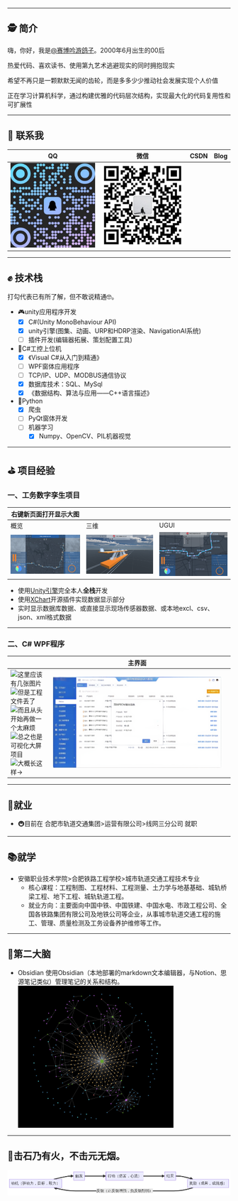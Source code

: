 <!--
### Hi there 👋

**NewZTX/NewZTX** is a ✨ _special_ ✨ repository because its `README.md` (this file) appears on your GitHub profile.

Here are some ideas to get you started:

- 🔭 I’m currently working on ...
- 🌱 I’m currently learning ...
- 👯 I’m looking to collaborate on ...
- 🤔 I’m looking for help with ...
- 💬 Ask me about ...
- 📫 How to reach me: ...
- 😄 Pronouns: ...
- ⚡ Fun fact: ...

## 算是做了个简历吧...
-->

---

## 🕵️‍ 简介

嗨，你好，我是[@赛博吟游鸽子](https://newztx.github.io/)。2000年6月出生的00后

热爱代码、喜欢读书、使用第九艺术逃避现实的同时拥抱现实

希望不再只是一颗默默无闻的齿轮，而是多多少少推动社会发展实现个人价值

正在学习计算机科学，通过构建优雅的代码层次结构，实现最大化的代码复用性和可扩展性

---

## 🔔 联系我

| QQ                                     | 微信                                           | CSDN | Blog |
| -------------------------------------- | ---------------------------------------------- | ---- | ---- |
| ![QQ-QRCode](image/README/QQ-QRCode.png) | ![WeChat-QRCode](image/README/WeChat-QRCode.png) |      |      |

---

## ✊ 技术栈

打勾代表已有所了解，但不敢说精通🤓。

- 🎮unity应用程序开发
  - [X] C#(Unity MonoBehaviour API)
  - [X] unity引擎(图集、动画、URP和HDRP渲染、NavigationAI系统)
  - [ ] 插件开发(编辑器拓展、策划配置工具)
- 🔩C#工控上位机
  - [X] 《Visual C#从入门到精通》
  - [ ] WPF窗体应用程序
  - [ ] TCP/IP、UDP、MODBUS通信协议
  - [X] 数据库技术：SQL、MySql
  - [X] 《数据结构、算法与应用——C++语言描述》
- 🐍Python
  - [X] 爬虫
  - [ ] PyQt窗体开发
  - [ ] 机器学习
    - [X] Numpy、OpenCV、PIL机器视觉

---

## ⛳ 项目经验

### 一、工务数字孪生项目

| 右键新页面打开显示大图                 |                                                |                                                |
| -------------------------------------- | ---------------------------------------------- | ---------------------------------------------- |
| 概览                                   | 三维                                           | UGUI                                           |
| ![bigscreen](image/README/bigscreen.png) | ![1707902493877](image/README/1707902493877.png) | ![1707902538975](image/README/1707902538975.png) |

- 使用[Unity引擎](https://unity.com/)完全本人**全栈**开发
- 使用[XChart](https://xcharts-team.github.io/)开源插件实现数据显示部分
- 实时显示数据库数据、或直接显示现场传感器数据、或本地excl、csv、json、xml格式数据

---

### 二、C# WPF程序

|                     |            主界面                 |                                 |
| ------------------- | --------------------------- | ------------------------------- |
| ![这里应该有几张图片]()<br>![但是工程文件丢了]()<br>![而且从头开始再做一个太麻烦]()<br>![总之也是可视化大屏项目]()<br>![大概长这样→]() |![WPF可视化大屏项目](image/README/BigScreenDemo.png)  |  |

---

## 🏢就业

- 🚇目前在 合肥市轨道交通集团>运营有限公司>线网三分公司 就职

---

## 📚就学

- 安徽职业技术学院>合肥铁路工程学校>城市轨道交通工程技术专业
  - 核心课程：工程制图、工程材料、工程测量、土力学与地基基础、城轨桥梁工程、地下工程、城轨轨道工程。
  - 就业方向：主要面向中国中铁、中国铁建、中国水电、市政工程公司、全国各铁路集团有限公司及地铁公司等企业，从事城市轨道交通工程的施工、管理、质量检测及工务设备养护维修等工作。

---

## 🧠第二大脑

- Obsidian
  使用Obsidian（本地部署的markdown文本编辑器，与Notion、思源笔记类似）管理笔记的关系和结构。![1707900355809](image/README/1707900355809.png)

---

## 🎯击石乃有火，不击元无烟。

![结果驱动](image/README/结果驱动.png)
